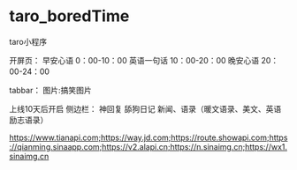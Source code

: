 # taro_boredTime
taro小程序

开屏页：
早安心语 0：00-10：00
英语一句话 10：00-20：00
晚安心语 20：00-24：00


tabbar：
图片:搞笑图片


上线10天后开启
侧边栏：
神回复
舔狗日记
新闻、语录（暖文语录、美文、英语励志语录）

https://www.tianapi.com;https://way.jd.com;https://route.showapi.com;https://qianming.sinaapp.com;https://v2.alapi.cn;https://n.sinaimg.cn;https://wx1.sinaimg.cn